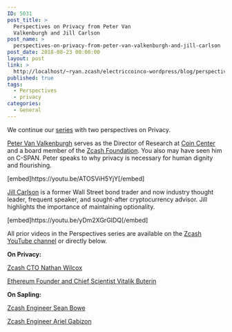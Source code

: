 ```yaml
---
ID: 5031
post_title: >
  Perspectives on Privacy from Peter Van
  Valkenburgh and Jill Carlson
post_name: >
  perspectives-on-privacy-from-peter-van-valkenburgh-and-jill-carlson
post_date: 2018-08-23 00:00:00
layout: post
link: >
  http://localhost/~ryan.zcash/electriccoinco-wordpress/blog/perspectives-on-privacy-from-peter-van-valkenburgh-and-jill-carlson/
published: true
tags:
  - Perspectives
  - privacy
categories:
  - General
---
```

<p>We continue our <a href="/blog/zcash-perspectives/">series</a> with two perspectives on Privacy.</p>
<p><a href="https://twitter.com/valkenburgh">Peter Van Valkenburgh</a> serves as the Director of Research at <a href="https://coincenter.org/">Coin Center</a> and a board member of the <a href="https://z.cash.foundation/">Zcash Foundation</a>. You also may have seen him on C-SPAN. Peter speaks to why privacy is necessary for human dignity and flourishing.</p>
<p>[embed]https://youtu.be/ATOSViH5YjY[/embed]</p>
<p><a href="https://twitter.com/_jillruth">Jill Carlson</a> is a former Wall Street bond trader and now industry thought leader, frequent speaker, and sought-after cryptocurrency advisor. Jill highlights the importance of maintaining optionality.</p>
<p>[embed]https://youtu.be/yDm2XGrGIDQ[/embed]</p>
<p>All prior videos in the Perspectives series are available on the <a href="https://www.youtube.com/playlist?list=PLVm6KZ09QEQw3EvlfI-NcZUJ5NzFUyqxY">Zcash YouTube channel</a> or directly below.</p>
<p><b>On Privacy:</b></p>
<p><a href="https://youtu.be/xyNbW5Mdhrw">Zcash CTO Nathan Wilcox</a></p>
<p><a href="https://youtu.be/gcV9KlnW-dc">Ethereum Founder and Chief Scientist Vitalik Buterin</a></p>
<p><b>On Sapling:</b></p>
<p><a href="https://youtu.be/KECoajyj8v8">Zcash Engineer Sean Bowe</a></p>
<p><a href="https://youtu.be/zPFhr546oYc">Zcash Engineer Ariel Gabizon</a></p>
